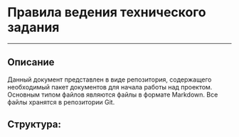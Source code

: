 # Правила ведения технического задания
---
## Описание
Данный документ представлен в виде репозитория, содержащего необходимый пакет документов для начала работы над проектом. Основным типом файлов являются файлы в формате Markdown. Все файлы хранятся в репозитории Git.

## Структура:
